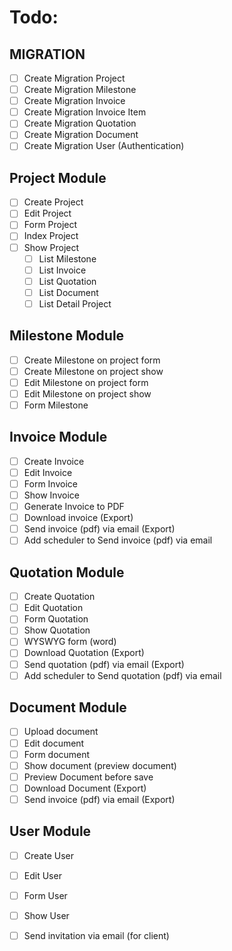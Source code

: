 # Todo:
## MIGRATION

   - [ ] Create Migration Project
   - [ ] Create Migration Milestone
   - [ ] Create Migration Invoice
   - [ ] Create Migration Invoice Item
   - [ ] Create Migration Quotation
   - [ ] Create Migration Document
   - [ ] Create Migration User (Authentication)

## Project Module
   - [ ] Create Project
   - [ ] Edit Project
   - [ ] Form Project
   - [ ] Index Project
   - [ ] Show Project
       - [ ] List Milestone
       - [ ] List Invoice
       - [ ] List Quotation
       - [ ] List Document
       - [ ] List Detail Project

## Milestone Module

   - [ ] Create Milestone on project form
   - [ ] Create Milestone on project show
   - [ ] Edit Milestone on project form
   - [ ] Edit Milestone on project show
   - [ ] Form Milestone

## Invoice Module

   - [ ] Create Invoice
   - [ ] Edit Invoice
   - [ ] Form Invoice
   - [ ] Show Invoice
   - [ ] Generate Invoice to PDF
   - [ ] Download invoice (Export)
   - [ ] Send invoice (pdf) via email (Export)
   - [ ] Add scheduler to Send invoice (pdf) via email

## Quotation Module

   - [ ] Create Quotation
   - [ ] Edit Quotation
   - [ ] Form Quotation
   - [ ] Show Quotation
   - [ ] WYSWYG form (word)
   - [ ] Download Quotation (Export)
   - [ ] Send quotation (pdf) via email (Export)
   - [ ] Add scheduler to Send quotation (pdf) via email

## Document Module
   - [ ] Upload document
   - [ ] Edit document
   - [ ] Form document
   - [ ] Show document (preview document)
   - [ ] Preview Document before save
   - [ ] Download Document (Export)
   - [ ] Send invoice (pdf) via email (Export)

## User Module
   - [ ] Create User
   - [ ] Edit User
   - [ ] Form User
   - [ ] Show User
   - [ ] Send invitation via email (for client)

